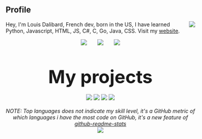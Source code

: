 ## Profile
<img align="right" src="https://github-readme-stats.vercel.app/api?username=AnOnTake&show_icons=true&theme=dracula&hide_border=true" />

Hey, I'm Louis Dalibard, French dev, born in the US, I have learned Python, Javascript, HTML, JS, C#, C, Go, Java, CSS. Visit my <a href="https://anontake.github.io/">website</a>.
<br>
<p align="center">
    <img src="http://img.shields.io/badge/Discord-%40OnTake%235344-7289DA?style=for-the-badge" />
    &nbsp;&nbsp;&nbsp;&nbsp;&nbsp;
    <img src="http://img.shields.io/badge/Twiter-%40TvOutOf-1DA1F2?style=for-the-badge" />
    &nbsp;&nbsp;&nbsp;&nbsp;&nbsp;
    <img src="http://img.shields.io/badge/Instagram-%40louisdalibard-E1306C?style=for-the-badge" />
    <br>
    <br>
    <br>
    <br>
    <font size="14">
        <b>
            My projects
        </b><br>
    </font>
    <br>
    <img src="https://github-readme-stats.vercel.app/api/pin/?username=AnOnTake&repo=NekoVault&theme=dracula&hide_border=true" />
    <img src="https://github-readme-stats.vercel.app/api/pin/?username=AnOnTake&repo=DiscordRPCForMPRIS2&theme=dracula&hide_border=true" />
    <img src="https://github-readme-stats.vercel.app/api/pin/?username=AnOnTake&repo=OpenNotes&theme=dracula&hide_border=true" />
    <img src="https://github-readme-stats.vercel.app/api/pin/?username=AnOnTake&repo=TTACT-s-Anime-Player-Revamped&theme=dracula&hide_border=true" />
    <br>
<br>
<i>
    NOTE: Top languages does not indicate my skill level, it's a GitHub metric of which languages i have the most code on GitHub, it's a new feature of <a href="https://github.com/anuraghazra/github-readme-stats/">github-readme-stats</a></i><br>
<img align="center" src="https://github-readme-stats.vercel.app/api/top-langs/?username=AnOnTake&layout=compact&theme=dracula&hide_border=true" />
</p>
